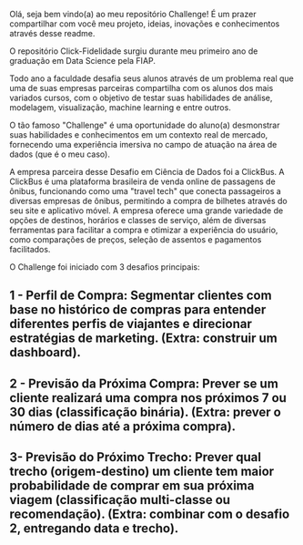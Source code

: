 Olá, seja bem vindo(a) ao meu repositório Challenge!
É um prazer compartilhar com você meu projeto, ideias, inovações e conhecimentos através desse readme.

O repositório Click-Fidelidade surgiu durante meu primeiro ano de graduação em Data Science pela FIAP. 

Todo ano a faculdade desafia seus alunos através de um problema real que uma de suas empresas parceiras compartilha com os alunos dos mais variados cursos, com o objetivo de testar suas habilidades de análise, modelagem, visualização, machine learning e entre outros. 

O tão famoso "Challenge" é uma oportunidade do aluno(a) desmonstrar suas habilidades e conhecimentos em um contexto real de mercado, fornecendo uma experiência imersiva no campo de atuação na área de dados (que é o meu caso).

A empresa parceira desse Desafio em Ciência de Dados foi a ClickBus. A ClickBus é uma plataforma brasileira de venda online de passagens de ônibus, funcionando como uma "travel tech" que conecta passageiros a diversas empresas de ônibus, permitindo a compra de bilhetes através do seu site e aplicativo móvel. A empresa oferece uma grande variedade de opções de destinos, horários e classes de serviço, além de diversas ferramentas para facilitar a compra e otimizar a experiência do usuário, como comparações de preços, seleção de assentos e pagamentos facilitados.

O Challenge foi iniciado com 3 desafios principais:
## 1 - Perfil de Compra: Segmentar clientes com base no histórico de compras para entender diferentes perfis de viajantes e direcionar estratégias de marketing. (Extra: construir um dashboard).
## 2 - Previsão da Próxima Compra: Prever se um cliente realizará uma compra nos próximos 7 ou 30 dias (classificação binária). (Extra: prever o número de dias até a próxima compra).
## 3-  Previsão do Próximo Trecho: Prever qual trecho (origem-destino) um cliente tem maior probabilidade de comprar em sua próxima viagem (classificação multi-classe ou recomendação). (Extra: combinar com o desafio 2, entregando data e trecho).
